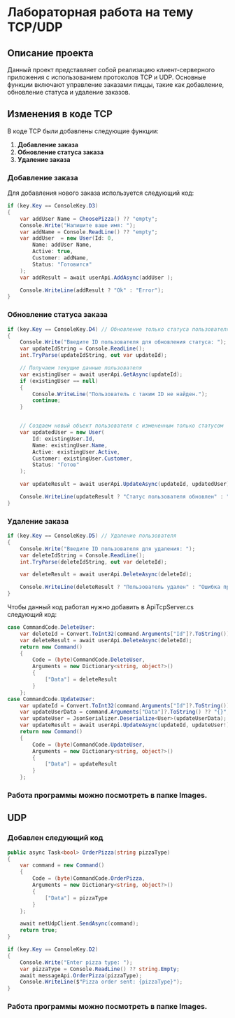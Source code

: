 # Лабораторная работа на тему TCP/UDP

## Описание проекта

Данный проект представляет собой реализацию клиент-серверного приложения с использованием протоколов TCP и UDP. Основные функции включают управление заказами пиццы, такие как добавление, обновление статуса и удаление заказов.

## Изменения в коде TCP

В коде TCP были добавлены следующие функции:

1. **Добавление заказа**
2. **Обновление статуса заказа**
3. **Удаление заказа**

### Добавление заказа

Для добавления нового заказа используется следующий код:

```csharp
if (key.Key == ConsoleKey.D3) 
{
    var addUser Name = ChoosePizza() ?? "empty";
    Console.Write("Напишите ваше имя: ");
    var addName = Console.ReadLine() ?? "empty";
    var addUser  = new User(Id: 0,
        Name: addUser Name,
        Active: true,
        Customer: addName,
        Status: "Готовится"
    );
    var addResult = await userApi.AddAsync(addUser );

    Console.WriteLine(addResult ? "Ok" : "Error");
}
```
### Обновление статуса заказа
```C#
if (key.Key == ConsoleKey.D4) // Обновление только статуса пользователя
{
    Console.Write("Введите ID пользователя для обновления статуса: ");
    var updateIdString = Console.ReadLine();
    int.TryParse(updateIdString, out var updateId);

    // Получаем текущие данные пользователя
    var existingUser = await userApi.GetAsync(updateId);
    if (existingUser == null)
    {
        Console.WriteLine("Пользователь с таким ID не найден.");
        continue;
    }


    // Создаем новый объект пользователя с измененным только статусом
    var updatedUser = new User(
        Id: existingUser.Id,
        Name: existingUser.Name,
        Active: existingUser.Active,
        Customer: existingUser.Customer,
        Status: "Готов"
    );

    var updateResult = await userApi.UpdateAsync(updateId, updatedUser);

    Console.WriteLine(updateResult ? "Статус пользователя обновлен" : "Ошибка при обновлении статуса пользователя");
}
```
### Удаление заказа
```C#
if (key.Key == ConsoleKey.D5) // Удаление пользователя
{
    Console.Write("Введите ID пользователя для удаления: ");
    var deleteIdString = Console.ReadLine();
    int.TryParse(deleteIdString, out var deleteId);

    var deleteResult = await userApi.DeleteAsync(deleteId);

    Console.WriteLine(deleteResult ? "Пользователь удален" : "Ошибка при удалении пользователя");
}
```

Чтобы данный код работал нужно добавить в ApiTcpServer.cs следующий код:
```C#
case CommandCode.DeleteUser:
    var deleteId = Convert.ToInt32(command.Arguments["Id"]?.ToString());
    var deleteResult = await userApi.DeleteAsync(deleteId);
    return new Command()
    {
        Code = (byte)CommandCode.DeleteUser,
        Arguments = new Dictionary<string, object?>()
        {
            ["Data"] = deleteResult
        }
    };
case CommandCode.UpdateUser:
    var updateId = Convert.ToInt32(command.Arguments["Id"]?.ToString());
    var updateUserData = command.Arguments["Data"]?.ToString() ?? "{}";
    var updateUser = JsonSerializer.Deserialize<User>(updateUserData);
    var updateResult = await userApi.UpdateAsync(updateId, updateUser!);
    return new Command()
    {
        Code = (byte)CommandCode.UpdateUser,
        Arguments = new Dictionary<string, object?>()
        {
            ["Data"] = updateResult
        }
    };

```


### Работа программы можно посмотреть в папке Images.

## UDP

### Добавлен следующий код
```C#
public async Task<bool> OrderPizza(string pizzaType)
{
    var command = new Command()
    {
        Code = (byte)CommandCode.OrderPizza,
        Arguments = new Dictionary<string, object?>()
        {
            ["Data"] = pizzaType
        }
    };

    await netUdpClient.SendAsync(command);
    return true;
}
```
```C#
if (key.Key == ConsoleKey.D2) 
{
    Console.Write("Enter pizza type: ");
    var pizzaType = Console.ReadLine() ?? string.Empty;
    await messageApi.OrderPizza(pizzaType);
    Console.WriteLine($"Pizza order sent: {pizzaType}");
}
```
### Работа программы можно посмотреть в папке Images.
